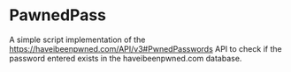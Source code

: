 # PawnedPass

A simple script implementation of the https://haveibeenpwned.com/API/v3#PwnedPasswords API to check if the password entered exists in the haveibeenpwned.com database.
